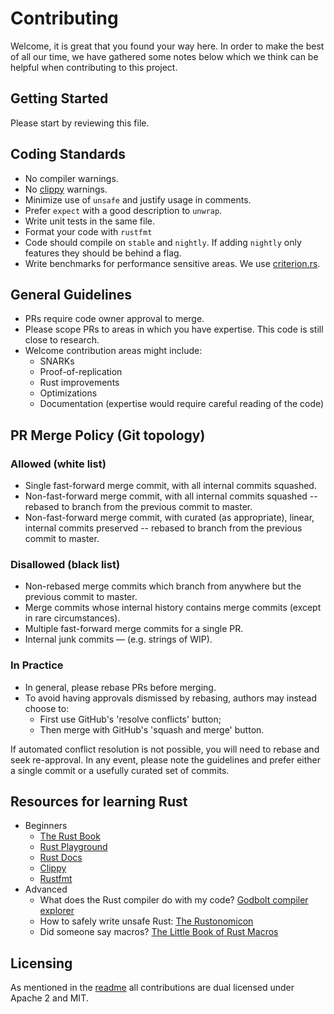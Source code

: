 # Contributing

Welcome, it is great that you found your way here. In order to make the best of all our time, we have gathered some notes 
below which we think can be helpful when contributing to this project.

## Getting Started

Please start by reviewing this file.

## Coding Standards

- No compiler warnings.
- No [clippy](https://github.com/rust-lang/rust-clippy) warnings.
- Minimize use of `unsafe` and justify usage in comments.
- Prefer `expect` with a good description to `unwrap`.
- Write unit tests in the same file.
- Format your code with `rustfmt`
- Code should compile on `stable` and `nightly`. If adding `nightly` only features they should be behind a flag.
- Write benchmarks for performance sensitive areas. We use [criterion.rs](https://github.com/japaric/criterion.rs).


## General Guidelines
- PRs require code owner approval to merge.
- Please scope PRs to areas in which you have expertise. This code is still close to research.
- Welcome contribution areas might include:
  - SNARKs
  - Proof-of-replication
  - Rust improvements
  - Optimizations
  - Documentation (expertise would require careful reading of the code)
  
## PR Merge Policy (Git topology)

### Allowed (white list)
 - Single fast-forward merge commit, with all internal commits squashed.
 - Non-fast-forward merge commit, with all internal commits squashed -- rebased to branch from the previous commit to master.
 - Non-fast-forward merge commit, with curated (as appropriate), linear, internal commits preserved -- rebased to branch from the previous commit to master.

### Disallowed (black list)
 - Non-rebased merge commits which branch from anywhere but the previous commit to master.
 - Merge commits whose internal history contains merge commits (except in rare circumstances).
 - Multiple fast-forward merge commits for a single PR.
 - Internal junk commits — (e.g. strings of WIP).
 
### In Practice
 - In general, please rebase PRs before merging.
 - To avoid having approvals dismissed by rebasing, authors may instead choose to:
   - First use GitHub's 'resolve conflicts' button;
   - Then merge with GitHub's 'squash and merge' button.

If automated conflict resolution is not possible, you will need to rebase and seek re-approval. In any event, please note the guidelines and prefer either a single commit or a usefully curated set of commits.

## Resources for learning Rust

- Beginners 
  - [The Rust Book](https://doc.rust-lang.org/book/)
  - [Rust Playground](https://play.rust-lang.org/)
  - [Rust Docs](https://doc.rust-lang.org/)
  - [Clippy](https://github.com/rust-lang/rust-clippy)
  - [Rustfmt](https://github.com/rust-lang/rustfmt)
- Advanced
  - What does the Rust compiler do with my code? [Godbolt compiler explorer](https://rust.godbolt.org/)
  - How to safely write unsafe Rust: [The Rustonomicon](https://doc.rust-lang.org/nomicon/)
  - Did someone say macros? [The Little Book of Rust Macros](https://danielkeep.github.io/tlborm/book/index.html)

## Licensing

As mentioned in the [readme](README.md) all contributions are dual licensed under Apache 2 and MIT. 

